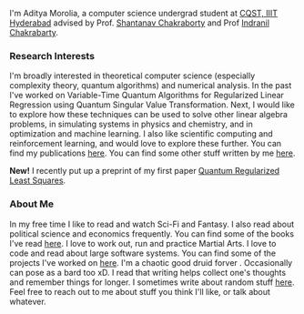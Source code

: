 I'm Aditya Morolia, a computer science undergrad student at [CQST, IIIT Hyderabad](https://cqst.iiit.ac.in/) advised by Prof. [Shantanav Chakraborty](https://sites.google.com/view/shchakra) and Prof [Indranil Chakrabarty](https://sites.google.com/view/indranilchakrabarty/). 

### Research Interests

I'm broadly interested in theoretical computer science (especially complexity theory, quantum algorithms) and numerical analysis. 
In the past I've worked on Variable-Time Quantum Algorithms for Regularized Linear Regression using Quantum Singular Value Transformation. 
Next, I would like to explore how these techniques can be used to solve other linear algebra problems, in simulating systems in physics and chemistry, and in optimization and machine learning. 
I also like scientific computing and reinforcement learning, and would love to explore these further. 
You can find my publications [here](/publications). 
You can find some other stuff written by me [here](/academia/). 

**New!** I recently put up a preprint of my first paper [Quantum Regularized Least Squares](https://scirate.com/arxiv/2206.13143).

### About Me

In my free time I like to read and watch Sci-Fi and Fantasy. I also read about political science and economics frequently. You can find some of the books I've read [here](/reading/).
I love to work out, run and practice Martial Arts.
I love to code and read about large software systems. You can find some of the projects I've worked on [here](/projects/).
I'm a chaotic good druid forver <i class="fa fa-hand-peace"></i>. Occasionally can pose as a bard too xD.
I read that writing helps collect one's thoughts and remember things for longer. I sometimes write about random stuff [here](/blog/).
Feel free to reach out to me about stuff you think I'll like, or talk about whatever.

